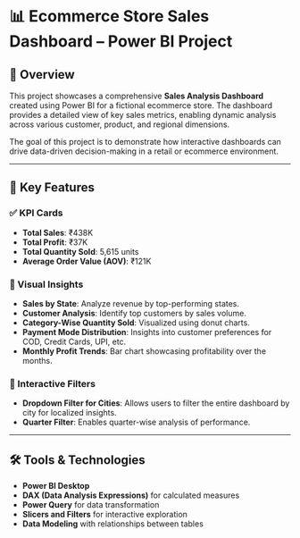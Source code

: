 # 📊 Ecommerce Store Sales Dashboard – Power BI Project

## 🧾 Overview
This project showcases a comprehensive **Sales Analysis Dashboard** created using Power BI for a fictional ecommerce store. The dashboard provides a detailed view of key sales metrics, enabling dynamic analysis across various customer, product, and regional dimensions.

The goal of this project is to demonstrate how interactive dashboards can drive data-driven decision-making in a retail or ecommerce environment.

---

## 🎯 Key Features

### ✅ KPI Cards
- **Total Sales**: ₹438K  
- **Total Profit**: ₹37K  
- **Total Quantity Sold**: 5,615 units  
- **Average Order Value (AOV)**: ₹121K

### 📌 Visual Insights
- **Sales by State**: Analyze revenue by top-performing states.
- **Customer Analysis**: Identify top customers by sales volume.
- **Category-Wise Quantity Sold**: Visualized using donut charts.
- **Payment Mode Distribution**: Insights into customer preferences for COD, Credit Cards, UPI, etc.
- **Monthly Profit Trends**: Bar chart showcasing profitability over the months.

### 🔄 Interactive Filters
- **Dropdown Filter for Cities**: Allows users to filter the entire dashboard by city for localized insights.
- **Quarter Filter**: Enables quarter-wise analysis of performance.

---

## 🛠️ Tools & Technologies
- **Power BI Desktop**
- **DAX (Data Analysis Expressions)** for calculated measures
- **Power Query** for data transformation
- **Slicers and Filters** for interactive exploration
- **Data Modeling** with relationships between tables

